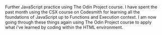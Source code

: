 Further JavaScript practice using The Odin Project course.  I have spent the past month using the CSX course on Codesmith for learning all the foundations of JavaScript up to Functions and Execution context. I am now going through these things again using The Odin Project course to apply what i've learned by coding within the HTML environment. 